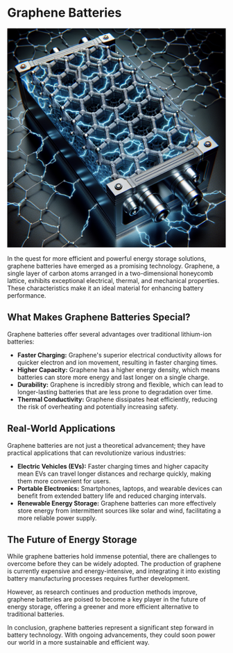 # Graphene Batteries

![Graphene Battery](https://raw.githubusercontent.com/Kanakjr/100-days-of-AI-Writing/main/images/Graphene-Batteries.png)

In the quest for more efficient and powerful energy storage solutions, graphene batteries have emerged as a promising technology. Graphene, a single layer of carbon atoms arranged in a two-dimensional honeycomb lattice, exhibits exceptional electrical, thermal, and mechanical properties. These characteristics make it an ideal material for enhancing battery performance.

## What Makes Graphene Batteries Special?

Graphene batteries offer several advantages over traditional lithium-ion batteries:

- **Faster Charging:** Graphene's superior electrical conductivity allows for quicker electron and ion movement, resulting in faster charging times.
- **Higher Capacity:** Graphene has a higher energy density, which means batteries can store more energy and last longer on a single charge.
- **Durability:** Graphene is incredibly strong and flexible, which can lead to longer-lasting batteries that are less prone to degradation over time.
- **Thermal Conductivity:** Graphene dissipates heat efficiently, reducing the risk of overheating and potentially increasing safety.

## Real-World Applications

Graphene batteries are not just a theoretical advancement; they have practical applications that can revolutionize various industries:

- **Electric Vehicles (EVs):** Faster charging times and higher capacity mean EVs can travel longer distances and recharge quickly, making them more convenient for users.
- **Portable Electronics:** Smartphones, laptops, and wearable devices can benefit from extended battery life and reduced charging intervals.
- **Renewable Energy Storage:** Graphene batteries can more effectively store energy from intermittent sources like solar and wind, facilitating a more reliable power supply.

## The Future of Energy Storage

While graphene batteries hold immense potential, there are challenges to overcome before they can be widely adopted. The production of graphene is currently expensive and energy-intensive, and integrating it into existing battery manufacturing processes requires further development.

However, as research continues and production methods improve, graphene batteries are poised to become a key player in the future of energy storage, offering a greener and more efficient alternative to traditional batteries.

In conclusion, graphene batteries represent a significant step forward in battery technology. With ongoing advancements, they could soon power our world in a more sustainable and efficient way.